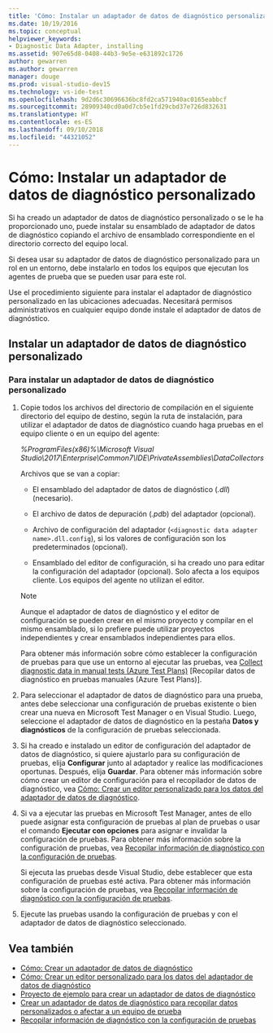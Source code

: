 ```yaml
---
title: 'Cómo: Instalar un adaptador de datos de diagnóstico personalizado en Visual Studio'
ms.date: 10/19/2016
ms.topic: conceptual
helpviewer_keywords:
- Diagnostic Data Adapter, installing
ms.assetid: 907e65d8-0408-44b3-9e5e-e631892c1726
author: gewarren
ms.author: gewarren
manager: douge
ms.prod: visual-studio-dev15
ms.technology: vs-ide-test
ms.openlocfilehash: 9d2d6c30696636bc8fd2ca571940ac0165eabbcf
ms.sourcegitcommit: 28909340cd0a0d7cb5e1fd29cbd37e726d832631
ms.translationtype: HT
ms.contentlocale: es-ES
ms.lasthandoff: 09/10/2018
ms.locfileid: "44321052"
---
```

# <a name="how-to-install-a-custom-diagnostic-data-adapter"></a>Cómo: Instalar un adaptador de datos de diagnóstico personalizado

Si ha creado un adaptador de datos de diagnóstico personalizado o se le ha proporcionado uno, puede instalar su ensamblado de adaptador de datos de diagnóstico copiando el archivo de ensamblado correspondiente en el directorio correcto del equipo local.

 Si desea usar su adaptador de datos de diagnóstico personalizado para un rol en un entorno, debe instalarlo en todos los equipos que ejecutan los agentes de prueba que se pueden usar para este rol.

 Use el procedimiento siguiente para instalar el adaptador de diagnóstico personalizado en las ubicaciones adecuadas. Necesitará permisos administrativos en cualquier equipo donde instale el adaptador de datos de diagnóstico.

## <a name="install-a-custom-diagnostic-data-adapter"></a>Instalar un adaptador de datos de diagnóstico personalizado

### <a name="to-install-a-custom-diagnostic-data-adapter"></a>Para instalar un adaptador de datos de diagnóstico personalizado

1.  Copie todos los archivos del directorio de compilación en el siguiente directorio del equipo de destino, según la ruta de instalación, para utilizar el adaptador de datos de diagnóstico cuando haga pruebas en el equipo cliente o en un equipo del agente:

     *%ProgramFiles(x86)%\Microsoft Visual Studio\2017\Enterprise\Common7\IDE\PrivateAssemblies\DataCollectors*

     Archivos que se van a copiar:

    -   El ensamblado del adaptador de datos de diagnóstico (*.dll*) (necesario).

    -   El archivo de datos de depuración (*.pdb*) del adaptador (opcional).

    -   Archivo de configuración del adaptador (`<diagnostic data adapter name>.dll.config`), si los valores de configuración son los predeterminados (opcional).

    -   Ensamblado del editor de configuración, si ha creado uno para editar la configuración del adaptador (opcional). Solo afecta a los equipos cliente. Los equipos del agente no utilizan el editor.

    > [!NOTE]
    > Aunque el adaptador de datos de diagnóstico y el editor de configuración se pueden crear en el mismo proyecto y compilar en el mismo ensamblado, si lo prefiere puede utilizar proyectos independientes y crear ensamblados independientes para ellos.

     Para obtener más información sobre cómo establecer la configuración de pruebas para que use un entorno al ejecutar las pruebas, vea [Collect diagnostic data in manual tests (Azure Test Plans)](/azure/devops/test/mtm/collect-more-diagnostic-data-in-manual-tests?view=vsts) [Recopilar datos de diagnóstico en pruebas manuales (Azure Test Plans)].

2.  Para seleccionar el adaptador de datos de diagnóstico para una prueba, antes debe seleccionar una configuración de pruebas existente o bien crear una nueva en Microsoft Test Manager o en Visual Studio. Luego, seleccione el adaptador de datos de diagnóstico en la pestaña **Datos y diagnósticos** de la configuración de pruebas seleccionada.

3.  Si ha creado e instalado un editor de configuración del adaptador de datos de diagnóstico, si quiere ajustarlo para su configuración de pruebas, elija **Configurar** junto al adaptador y realice las modificaciones oportunas. Después, elija **Guardar**. Para obtener más información sobre cómo crear un editor de configuración para el recopilador de datos de diagnóstico, vea [Cómo: Crear un editor personalizado para los datos del adaptador de datos de diagnóstico](../test/how-to-create-a-custom-editor-for-data-for-your-diagnostic-data-adapter.md).

4.  Si va a ejecutar las pruebas en Microsoft Test Manager, antes de ello puede asignar esta configuración de pruebas al plan de pruebas o usar el comando **Ejecutar con opciones** para asignar e invalidar la configuración de pruebas. Para obtener más información sobre la configuración de pruebas, vea [Recopilar información de diagnóstico con la configuración de pruebas](../test/collect-diagnostic-information-using-test-settings.md).

     Si ejecuta las pruebas desde Visual Studio, debe establecer que esta configuración de pruebas esté activa. Para obtener más información sobre la configuración de pruebas, vea [Recopilar información de diagnóstico con la configuración de pruebas](../test/collect-diagnostic-information-using-test-settings.md).

5.  Ejecute las pruebas usando la configuración de pruebas y con el adaptador de datos de diagnóstico seleccionado.

## <a name="see-also"></a>Vea también

- [Cómo: Crear un adaptador de datos de diagnóstico](../test/how-to-create-a-diagnostic-data-adapter.md)
- [Cómo: Crear un editor personalizado para los datos del adaptador de datos de diagnóstico](../test/how-to-create-a-custom-editor-for-data-for-your-diagnostic-data-adapter.md)
- [Proyecto de ejemplo para crear un adaptador de datos de diagnóstico](../test/sample-project-for-creating-a-diagnostic-data-adapter.md)
- [Crear un adaptador de datos de diagnóstico para recopilar datos personalizados o afectar a un equipo de prueba](../test/create-a-diagnostic-data-adapter-to-collect-custom-data-or-affect-a-test-machine.md)
- [Recopilar información de diagnóstico con la configuración de pruebas](../test/collect-diagnostic-information-using-test-settings.md)